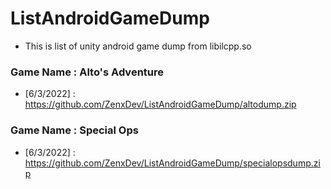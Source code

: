 # ListAndroidGameDump
- This is list of unity android game dump from libilcpp.so

### Game Name : Alto's Adventure
- [6/3/2022] : https://github.com/ZenxDev/ListAndroidGameDump/altodump.zip

### Game Name : Special Ops
- [6/3/2022] : https://github.com/ZenxDev/ListAndroidGameDump/specialopsdump.zip
